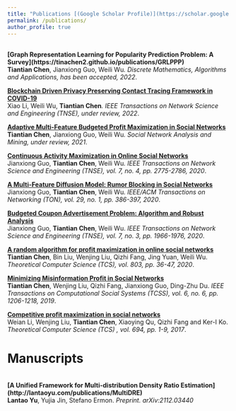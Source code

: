 ```yaml
---
title: "Publications [(Google Scholar Profile)](https://scholar.google.com/citations?user=cJvlTj4AAAAJ&hl=en)"
permalink: /publications/
author_profile: true
---
```

<br>
<b>[Graph Representation Learning for Popularity Prediction Problem: A Survey](https://tinachen2.github.io/publications/GRLPPP)</b> <br> <b>Tiantian Chen</b>, Jianxiong Guo, Weili Wu<i>. Discrete Mathematics, Algorithms and Applications, has been accepted, 2022</i>. 


<b>[Blockchain Driven Privacy Preserving Contact Tracing Framework in COVID-19](https://tinachen2.github.io/publications/BDPPCTF)</b> <br> Xiao Li, Weili Wu, <b>Tiantian Chen</b><i>. IEEE Transactions on Network Science and Engineering (TNSE), under review, 2022</i>. 


<b>[Adaptive Multi-Feature Budgeted Profit Maximization in Social Networks](https://tinachen2.github.io/publications/AMBPMSN)</b> <br> <b>Tiantian Chen</b>, Jianxiong Guo, Weili Wu<i>. Social Network Analysis and Mining, under review, 2021</i>. 

<b>[Continuous Activity Maximization in Online Social Networks](https://tinachen2.github.io/publications/CAMOSN)</b> <br> Jianxiong Guo, <b>Tiantian Chen</b>, Weili Wu<i>. IEEE Transactions on Network Science and Engineering (TNSE), vol. 7, no. 4, pp. 2775-2786, 2020</i>. 

<b>[A Multi-Feature Diffusion Model: Rumor Blocking in Social Networks](https://tinachen2.github.io/publications/AMDMRBSN)</b> <br> Jianxiong Guo, <b>Tiantian Chen</b>, Weili Wu<i>. IEEE/ACM Transactions on Networking (TON), vol. 29, no. 1, pp. 386-397, 2020</i>. 

<b>[Budgeted Coupon Advertisement Problem: Algorithm and Robust Analysis](https://tinachen2.github.io/publications/BCAPARA)</b> <br> Jianxiong Guo, <b>Tiantian Chen</b>, Weili Wu. <i>IEEE Transactions on Network Science and Engineering (TNSE), vol. 7, no. 3, pp. 1966-1976, 2020</i>.

<b>[A random algorithm for profit maximization in online social networks](https://tinachen2.github.io/publications/ARAPMOSN)</b> <br> <b>Tiantian Chen</b>, Bin Liu, Wenjing Liu, Qizhi Fang, Jing Yuan, Weili Wu.<i> Theoretical Computer Science (TCS), vol. 803, pp. 36-47, 2020</i>.

<b>[Minimizing Misinformation Profit in Social Networks](https://tinachen2.github.io/publications/MMPSN)</b> <br> <b>Tiantian Chen</b>, Wenjing Liu, Qizhi Fang, Jianxiong Guo, Ding-Zhu Du.<i> IEEE Transactions on Computational Social Systems (TCSS), vol. 6, no. 6, pp. 1206-1218, 2019</i>.


<b>[Competitive profit maximization in social networks](https://tinachen2.github.io/publications/CPMSN)</b> <br> 
Weian Li, Wenjing Liu, <b>Tiantian Chen</b>, Xiaoying Qu, Qizhi Fang and Ker-I Ko. <i> Theoretical Computer Science (TCS) , vol. 694, pp. 1-9, 2017</i>. 

  
# Manuscripts
<br>
<b>[A Unified Framework for Multi-distribution Density Ratio Estimation](http://lantaoyu.com/publications/MultiDRE)</b> <br>
<b>Lantao Yu</b>, Yujia Jin, Stefano Ermon.
<i>Preprint. arXiv:2112.03440</i>



